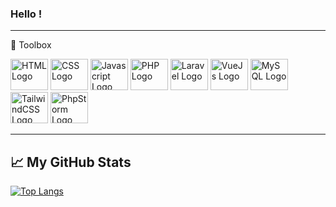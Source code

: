 ### Hello !

---

🧰 Toolbox

<img src="https://cdn.jsdelivr.net/gh/devicons/devicon/icons/html5/html5-plain-wordmark.svg" alt="HTML Logo" width="60" height="50"/> <img src="https://cdn.jsdelivr.net/gh/devicons/devicon/icons/css3/css3-plain-wordmark.svg" alt="CSS Logo" width="60" height="50"/> <img src="https://cdn.jsdelivr.net/gh/devicons/devicon/icons/javascript/javascript-original.svg" alt="Javascript Logo" width="60" height="50"/> <img src="https://cdn.jsdelivr.net/gh/devicons/devicon/icons/php/php-original.svg" alt="PHP Logo" width="60" height="50"/> <img src="https://cdn.jsdelivr.net/gh/devicons/devicon/icons/laravel/laravel-plain-wordmark.svg" alt="Laravel Logo" width="60" height="50"/> <img src="https://cdn.jsdelivr.net/gh/devicons/devicon/icons/vuejs/vuejs-original-wordmark.svg" alt="VueJs Logo" width="60" height="50"/> <img src="https://cdn.jsdelivr.net/gh/devicons/devicon/icons/mysql/mysql-plain.svg" alt="MySQL Logo" width="60" height="50"/> <img src="https://cdn.jsdelivr.net/gh/devicons/devicon/icons/tailwindcss/tailwindcss-plain.svg" alt="TailwindCSS Logo" width="60" height="50"/> <img src="https://cdn.jsdelivr.net/gh/devicons/devicon/icons/phpstorm/phpstorm-original-wordmark.svg" alt="PhpStorm Logo" width="60" height="50"/>

---

## &#x1f4c8; My GitHub Stats

[![Top Langs](https://github-readme-stats.vercel.app/api/top-langs/?username=GV-Greg&hide=java,pug,shell&theme=gradient)](https://github.com/anuraghazra/github-readme-stats)

<!--
**GV-Greg/GV-Greg** is a ✨ _special_ ✨ repository because its `README.md` (this file) appears on your GitHub profile.

Here are some ideas to get you started:

- 🔭 I’m currently working on ...
- 🌱 I’m currently learning ...
- 👯 I’m looking to collaborate on ...
- 🤔 I’m looking for help with ...
- 💬 Ask me about ...
- 📫 How to reach me: ...
- 😄 Pronouns: ...
- ⚡ Fun fact: ...
-->
